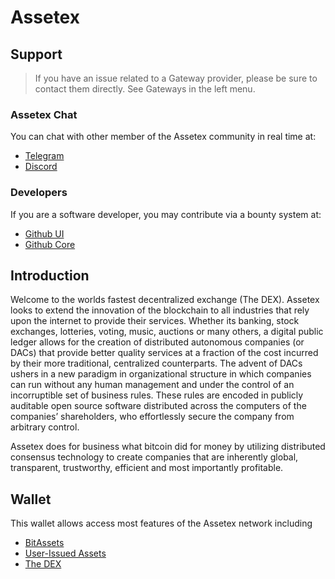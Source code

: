 # Assetex

## Support

>If you have an issue related to a Gateway provider, please be sure to contact them directly. See Gateways in the left menu.

### Assetex Chat
You can chat with other member of the Assetex community in real time at:

- [Telegram](https://t.me/AssetexDEX)
- [Discord](https://discord.gg/GsjQfAJ)

### Developers
If you are a software developer, you may contribute via a bounty system at:

- [Github UI](https://github.com/assetex/assetex-ui)
- [Github Core](https://github.com/assetex/assetex-core) 

## Introduction
Welcome to the worlds fastest decentralized exchange (The DEX).
Assetex looks to extend the innovation of the blockchain to all industries
that rely upon the internet to provide their services. Whether its banking,
stock exchanges, lotteries, voting, music, auctions or many others, a digital
public ledger allows for the creation of distributed autonomous companies (or
DACs) that provide better quality services at a fraction of the cost incurred by
their more traditional, centralized counterparts. The advent of DACs ushers in a
new paradigm in organizational structure in which companies can run without any
human management and under the control of an incorruptible set of business
rules. These rules are encoded in publicly auditable open source software
distributed across the computers of the companies’ shareholders, who
effortlessly secure the company from arbitrary control.

Assetex does for business what bitcoin did for money by utilizing distributed
consensus technology to create companies that are inherently global,
transparent, trustworthy, efficient and most importantly profitable.

## Wallet
This wallet allows access most features of the Assetex network including

- [BitAssets](/help/assets/mpa)
- [User-Issued Assets](/help/assets/uia)
- [The DEX](/help/dex/introduction)
